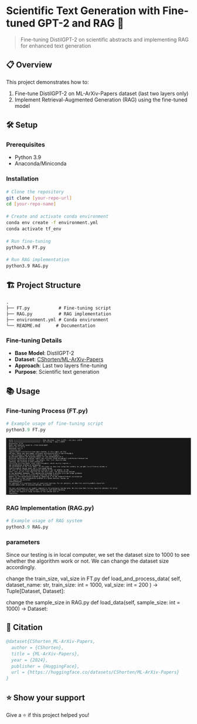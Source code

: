 # Scientific Text Generation with Fine-tuned GPT-2 and RAG 🚀

> Fine-tuning DistilGPT-2 on scientific abstracts and implementing RAG for enhanced text generation

## 📋 Overview

This project demonstrates how to:
1. Fine-tune DistilGPT-2 on ML-ArXiv-Papers dataset (last two layers only)
2. Implement Retrieval-Augmented Generation (RAG) using the fine-tuned model

## 🛠️ Setup

### Prerequisites
- Python 3.9
- Anaconda/Miniconda

### Installation

```bash
# Clone the repository
git clone [your-repo-url]
cd [your-repo-name]

# Create and activate conda environment
conda env create -f environment.yml
conda activate tf_env

# Run fine-tuning
python3.9 FT.py

# Run RAG implementation
python3.9 RAG.py
```

## 🏗️ Project Structure

```
.
├── FT.py           # Fine-tuning script
├── RAG.py          # RAG implementation
├── environment.yml # Conda environment
└── README.md      # Documentation
```


### Fine-tuning Details
- **Base Model**: DistilGPT-2
- **Dataset**: [CShorten/ML-ArXiv-Papers](https://huggingface.co/datasets/CShorten/ML-ArXiv-Papers)
- **Approach**: Last two layers fine-tuning
- **Purpose**: Scientific text generation

## 📚 Usage

### Fine-tuning Process (FT.py)
```python
# Example usage of fine-tuning script
python3.9 FT.py
```
![Screenshot](./images/train.png)

### RAG Implementation (RAG.py)
```python
# Example usage of RAG system
python3.9 RAG.py
```

### parameters
Since our testing is in local computer, we set the dataset size to 1000 to see whether the algorithm work or not. We can change the dataset size accordingly.

change the train_size, val_size in FT.py
    def load_and_process_data(
        self,
        dataset_name: str,
        train_size: int = 1000,
        val_size: int = 200
    ) -> Tuple[Dataset, Dataset]:

change the sample_size in RAG.py
    def load_data(self, sample_size: int = 1000) -> Dataset:

## 📝 Citation

```bibtex
@dataset{CShorten_ML-ArXiv-Papers,
  author = {CShorten},
  title = {ML-ArXiv-Papers},
  year = {2024},
  publisher = {HuggingFace},
  url = {https://huggingface.co/datasets/CShorten/ML-ArXiv-Papers}
}
```

## ⭐ Show your support

Give a ⭐️ if this project helped you!
